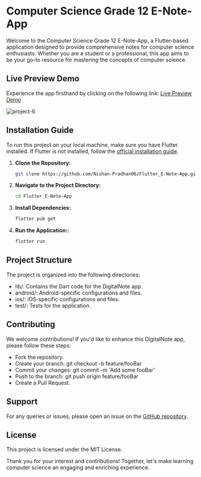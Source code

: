 # Computer Science Grade 12 E-Note-App

Welcome to the Computer Science Grade 12 E-Note-App, a Flutter-based application designed to provide comprehensive notes for computer science enthusiasts. Whether you are a student or a professional, this app aims to be your go-to resource for mastering the concepts of computer science.

## Live Preview Demo

Experience the app firsthand by clicking on the following link: [Live Preview Demo](https://appetize.io/app/mhsl2qrjplj4pi5jdktr33qmsa?device=pixel7pro&osVersion=13.0)

![project-6](https://github.com/Nishan-Pradhan06/Flutter_E-Note-App/assets/105001135/8815dd17-efc0-41c1-b1db-bdb6bcf4b18e)

## Installation Guide

To run this project on your local machine, make sure you have Flutter installed. If Flutter is not installed, follow the [official installation guide](https://flutter.dev/docs/get-started/install).

1. **Clone the Repository:**

   ```bash
   git clone https://github.com/Nishan-Pradhan06/Flutter_E-Note-App.git
2. **Navigate to the Project Directory:**
   ```bash
   cd Flutter_E-Note-App
3. **Install Dependencies:**
   ```bash
   flutter pub get
4. **Run the Application::**
   ```bash
   flutter run
## Project Structure
The project is organized into the following directories:

- lib/: Contains the Dart code for the DigitalNote app.
- android/: Android-specific configurations and files.
- ios/: iOS-specific configurations and files.
- test/: Tests for the application.
## Contributing
We welcome contributions! If you'd like to enhance this DigitalNote app, please follow these steps:

- Fork the repository.
- Create your branch: git checkout -b feature/fooBar
- Commit your changes: git commit -m 'Add some fooBar'
- Push to the branch: git push origin feature/fooBar
- Create a Pull Request.
## Support
For any queries or issues, please open an issue on the [GitHub repository](https://github.com/Nishan-Pradhan06/Flutter_E-Note-App).

## License
This project is licensed under the MIT License.

Thank you for your interest and contributions! Together, let's make learning computer science an engaging and enriching experience.
